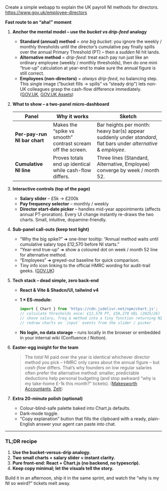 Create a simple webapp to explain the UK payroll NI methods for directors. https://www.gov.uk/employee-directors

**Fast route to an “aha!” moment**

1. **Anchor the mental model – use the *bucket vs drip-feed* analogy**

   * **Standard (annual) method** = *one big bucket*: you ignore the weekly / monthly thresholds until the director’s cumulative pay finally spills over the annual Primary Threshold (PT) – then a *sudden* NI hit lands.
   * **Alternative method** = *drip-feed*: treat each pay run just like an ordinary employee (weekly / monthly thresholds), then do one mini “true-up” calculation at year-end to make sure the annual figure is still correct.
   * **Employees (non-directors)** = *always drip-feed*, no balancing step.
     This single image (“bucket fills → spills” vs “steady drip”) lets non-UK colleagues grasp the cash-flow difference immediately. ([GOV.UK][1], [GOV.UK Assets][2])

2. **What to show – a two-panel micro-dashboard**

   | Panel                        | Why it works                                                | Sketch                                                                                                            |
   | ---------------------------- | ----------------------------------------------------------- | ----------------------------------------------------------------------------------------------------------------- |
   | **Per-pay-run NI bar chart** | Makes the “spike vs smooth” contrast scream off the screen. | Bar heights per month: heavy bar(s) appear suddenly under *standard*, flat bars under *alternative* & *employee*. |
   | **Cumulative NI line**       | Proves totals end up identical while cash-flow differs.     | Three lines (Standard, Alternative, Employee) converge by week / month 52.                                        |

3. **Interactive controls (top of the page)**

   * **Salary slider** – £5k → £200k
   * **Pay frequency selector** – monthly / weekly
   * **Director start-date picker** – handles mid-year appointments (affects annual PT-proration).
     Every UI change instantly re-draws the two charts. Small, intuitive, dopamine-friendly.

4. **Sub-panel call-outs (keep text light)**

   * “Why the big spike?” ➜ one-liner tooltip: “Annual method waits until cumulative salary tops £12,570 before NI starts.”
   * “Year-end true-up” ➜ show a coloured dot on week / month 52 line for alternative method.
   * “Employees” ➜ greyed-out baseline for quick comparison.
   * Tiny info icon linking to the official HMRC wording for audit-trail geeks. ([GOV.UK][3])

5. **Tech stack – dead simple, zero back-end**

   * **React & Vite & Shadcn/UI, tailwind v4**
   * **1 × ES-module:**

     ```js
     import { Chart } from 'https://cdn.jsdelivr.net/npm/chart.js';  
     // calculate thresholds once: £12,570 PT, £50,270 UEL (2025/26) :contentReference[oaicite:2]{index=2}  
     // shove salary, freq & method into a tiny function returning NI per period array  
     // redraw charts on `input` events from the slider / picker  
     ```
   * **No login, no data storage** – runs locally in the browser or embedded in your internal wiki (Confluence / Notion).

6. **Easter-egg insight for the team**

   > The *total* NI paid over the year is identical whichever director method you pick – HMRC only cares about the annual figure – but *cash-flow* differs. That’s why founders on low regular salaries often prefer the alternative method: smaller, predictable deductions help personal budgeting (and stop awkward “why is my take-home £-1k this month?” tickets). ([Makesworth Accountants][4], [Zelt][5])

7. **Extra 20-minute polish (optional)**

   * Colour-blind-safe palette baked into Chart.js defaults.
   * Dark-mode toggle.
   * “Copy explanation” button that fills the clipboard with a ready, plain-English answer your agent can paste into chat.

---

### TL;DR recipe

1. **Use the bucket-versus-drip analogy.**
2. **Two small charts + salary slider = instant clarity.**
3. **Pure front-end: React + Chart.js (no backend, no typescrip).**
4. **Keep copy minimal; let the visuals tell the story.**

Build it in an afternoon, ship it in the same sprint, and watch the “why is my NI so weird?” tickets melt away.

[1]: https://www.gov.uk/employee-directors?utm_source=chatgpt.com "National Insurance for company directors - GOV.UK"
[2]: https://assets.publishing.service.gov.uk/media/6602cbe565ca2fa78e7da8a0/CA44_April_2024.pdf?utm_source=chatgpt.com "[PDF] CA44 - National Insurance for Company Directors - GOV.UK"
[3]: https://www.gov.uk/guidance/work-out-directors-national-insurance-contributions?utm_source=chatgpt.com "Work out a director's National Insurance contributions - GOV.UK"
[4]: https://makesworth.co.uk/understanding-directors-national-insurance-which-method-works-best/?utm_source=chatgpt.com "Director's NIC Methods: Annual vs Alternative"
[5]: https://zelt.app/blog/directors-national-insurance-calculator/?utm_source=chatgpt.com "Directors National Insurance Calculator 2025/26 - Zelt"